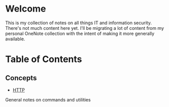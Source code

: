 # Welcome
This is my collection of notes on all things IT and information security. There's not much content here yet. I'll be migrating a lot of content from my personal OneNote collection with the intent of making it more generally available.  

# Table of Contents
## Concepts
- [HTTP](/topics/concepts/http/index.md)



 General notes on commands and utilities
